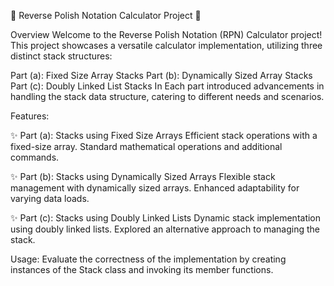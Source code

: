 🚀 Reverse Polish Notation Calculator Project 🚀


Overview
Welcome to the Reverse Polish Notation (RPN) Calculator project! This project showcases a versatile calculator implementation, utilizing three distinct stack structures:

Part (a): Fixed Size Array Stacks
Part (b): Dynamically Sized Array Stacks
Part (c): Doubly Linked List Stacks
In Each part introduced advancements in handling the stack data structure, catering to different needs and scenarios.

Features:

✨ Part (a): Stacks using Fixed Size Arrays
Efficient stack operations with a fixed-size array.
Standard mathematical operations and additional commands.


✨ Part (b): Stacks using Dynamically Sized Arrays
Flexible stack management with dynamically sized arrays.
Enhanced adaptability for varying data loads.


✨ Part (c): Stacks using Doubly Linked Lists
Dynamic stack implementation using doubly linked lists.
Explored an alternative approach to managing the stack.


Usage:
Evaluate the correctness of the implementation by creating instances of the Stack class and invoking its member functions. 
